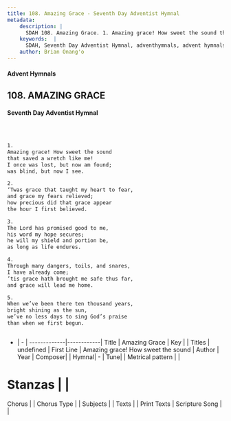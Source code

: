 ```yaml
---
title: 108. Amazing Grace - Seventh Day Adventist Hymnal
metadata:
    description: |
      SDAH 108. Amazing Grace. 1. Amazing grace! How sweet the sound that saved a wretch like me! I once was lost, but now am found; was blind, but now I see.
    keywords:  |
      SDAH, Seventh Day Adventist Hymnal, adventhymnals, advent hymnals, Amazing Grace, Amazing grace! How sweet the sound 
    author: Brian Onang'o
---
```


#### Advent Hymnals
## 108. AMAZING GRACE
#### Seventh Day Adventist Hymnal

```txt



1.
Amazing grace! How sweet the sound
that saved a wretch like me!
I once was lost, but now am found;
was blind, but now I see.

2.
‘Twas grace that taught my heart to fear,
and grace my fears relieved;
how precious did that grace appear
the hour I first believed.

3.
The Lord has promised good to me,
his word my hope secures;
he will my shield and portion be,
as long as life endures.

4.
Through many dangers, toils, and snares,
I have already come;
’tis grace hath brought me safe thus far,
and grace will lead me home.

5.
When we’ve been there ten thousand years,
bright shining as the sun,
we’ve no less days to sing God’s praise
than when we first begun.



```

- |   -  |
-------------|------------|
Title | Amazing Grace |
Key |  |
Titles | undefined |
First Line | Amazing grace! How sweet the sound |
Author | 
Year | 
Composer|  |
Hymnal|  - |
Tune|  |
Metrical pattern | |
# Stanzas |  |
Chorus |  |
Chorus Type |  |
Subjects |  |
Texts |  |
Print Texts | 
Scripture Song |  |
  
